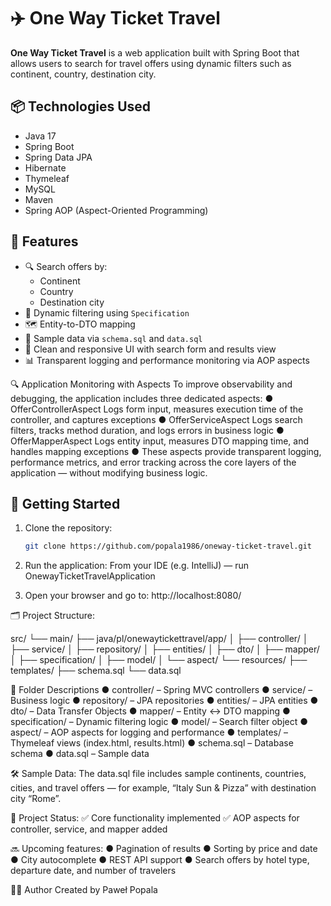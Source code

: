 # ✈️ One Way Ticket Travel

**One Way Ticket Travel** is a web application built with Spring Boot that allows users to search for travel offers using dynamic filters such as continent, country, destination city.

## 📦 Technologies Used

- Java 17
- Spring Boot
- Spring Data JPA
- Hibernate
- Thymeleaf
- MySQL 
- Maven
- Spring AOP (Aspect-Oriented Programming)

## 🧭 Features

- 🔍 Search offers by:
  - Continent
  - Country
  - Destination city
- 📄 Dynamic filtering using `Specification`
- 🗺️ Entity-to-DTO mapping
- 🧪 Sample data via `schema.sql` and `data.sql`
- 🎨 Clean and responsive UI with search form and results view
- 📊 Transparent logging and performance monitoring via AOP aspects

🔍 Application Monitoring with Aspects
To improve observability and debugging, the application includes three dedicated aspects:
  ● OfferControllerAspect Logs form input, measures execution time of the controller, and captures exceptions
  ● OfferServiceAspect Logs search filters, tracks method duration, and logs errors in business logic
  ● OfferMapperAspect Logs entity input, measures DTO mapping time, and handles mapping exceptions
  ● These aspects provide transparent logging, performance metrics, and error tracking across the core layers of the application — without modifying business logic.
  
## 🚀 Getting Started

1. Clone the repository:
   ```bash
   git clone https://github.com/popala1986/oneway-ticket-travel.git

2. Run the application:
   From your IDE (e.g. IntelliJ) — run OnewayTicketTravelApplication

3. Open your browser and go to:
     http://localhost:8080/

🗂️ Project Structure:

src/
└── main/
    ├── java/pl/onewaytickettravel/app/
    │   ├── controller/
    │   ├── service/
    │   ├── repository/
    │   ├── entities/
    │   ├── dto/
    │   ├── mapper/
    │   ├── specification/
    │   ├── model/
    │   └── aspect/
    └── resources/
        ├── templates/
        ├── schema.sql
        └── data.sql
        
📁 Folder Descriptions
●  controller/ – Spring MVC controllers
● service/ – Business logic
● repository/ – JPA repositories
● entities/ – JPA entities
● dto/ – Data Transfer Objects
● mapper/ – Entity ↔ DTO mapping
● specification/ – Dynamic filtering logic
● model/ – Search filter object
● aspect/ – AOP aspects for logging and performance
● templates/ – Thymeleaf views (index.html, results.html)
● schema.sql – Database schema
● data.sql – Sample data

🛠️ Sample Data:
The data.sql file includes sample continents, countries, cities, and travel offers — for example, “Italy Sun & Pizza” with destination city “Rome”.

📌 Project Status:
✅ Core functionality implemented
✅ AOP aspects for controller, service, and mapper added

🔜 Upcoming features:
● Pagination of results
● Sorting by price and date
● City autocomplete
● REST API support
● Search offers by hotel type, departure date, and number of travelers 

👨‍💻 Author
Created by Paweł Popala

